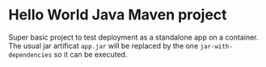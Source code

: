 # Hello World Java Maven project
Super basic project to test deployment as a standalone app on a container.
The usual jar artificat `app.jar` will be replaced by the one `jar-with-dependencies` so it can be executed.
